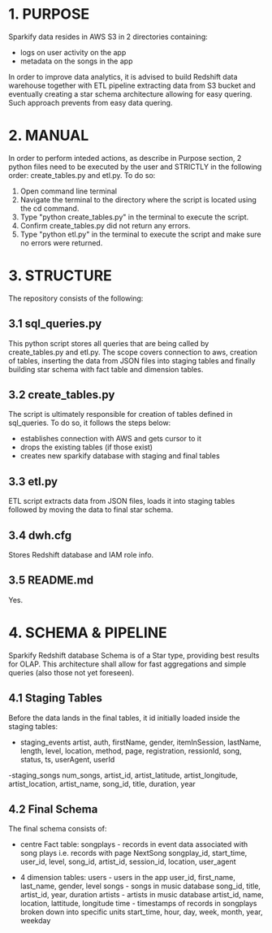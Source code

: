 # 1. PURPOSE

Sparkify data resides in AWS S3 in 2 directories containing:
- logs on user activity on the app
- metadata on the songs in the app

In order to improve data analytics, it is advised to build Redshift
data warehouse together with ETL pipeline extracting data from S3 bucket
and eventually creating a star schema architecture allowing for easy quering.
Such approach prevents from easy data quering.

# 2. MANUAL

In order to perform inteded actions, as describe in Purpose section, 2 python files 
need to be executed by the user and STRICTLY in the following order: create_tables.py and etl.py. 
To do so:
1. Open command line terminal
2. Navigate the terminal to the directory where the script is located using the cd command.
3. Type "python create_tables.py" in the terminal to execute the script.
4. Confirm create_tables.py did not return any errors.
5. Type "python etl.py" in the terminal to execute the script and make sure no errors were returned.

# 3. STRUCTURE

The repository consists of the following:

## 3.1 sql_queries.py

This python script stores all queries that are being called by create_tables.py and etl.py.
The scope covers connection to aws, creation of tables, inserting the data from JSON files
into staging tables and finally building star schema with fact table and dimension tables.

## 3.2 create_tables.py

The script is ultimately responsible for creation of tables defined in sql_queries.
To do so, it follows the steps below:
- establishes connection with AWS and gets cursor to it
- drops the existing tables (if those exist)
- creates new sparkify database with staging and final tables

## 3.3 etl.py

ETL script extracts data from JSON files, loads it into staging tables followed by 
moving the data to final star schema.

## 3.4 dwh.cfg
Stores Redshift database and IAM role info. 


## 3.5 README.md

Yes. 

# 4. SCHEMA & PIPELINE

Sparkify Redshift database Schema is of a Star type, providing best results for OLAP.
This architecture shall allow for fast aggregations and simple queries (also those not yet foreseen).

## 4.1 Staging Tables
Before the data lands in the final tables, it id initially loaded inside the staging tables:
- staging_events
            artist, auth, firstName, gender, itemInSession, lastName, length, level, location,
            method, page, registration, ressionId, song, status, ts, userAgent, userId

-staging_songs
            num_songs, artist_id, artist_latitude, artist_longitude, artist_location, artist_name, 
            song_id, title, duration, year

## 4.2 Final Schema

The final schema consists of:
- centre Fact table:
    songplays - records in event data associated with song plays i.e. records with page NextSong
                songplay_id, start_time, user_id, level, song_id, artist_id, session_id, location, user_agent

- 4 dimension tables:
    users - users in the app
                user_id, first_name, last_name, gender, level
    songs - songs in music database
                song_id, title, artist_id, year, duration
    artists - artists in music database
                  artist_id, name, location, lattitude, longitude
    time - timestamps of records in songplays broken down into specific units
                  start_time, hour, day, week, month, year, weekday
